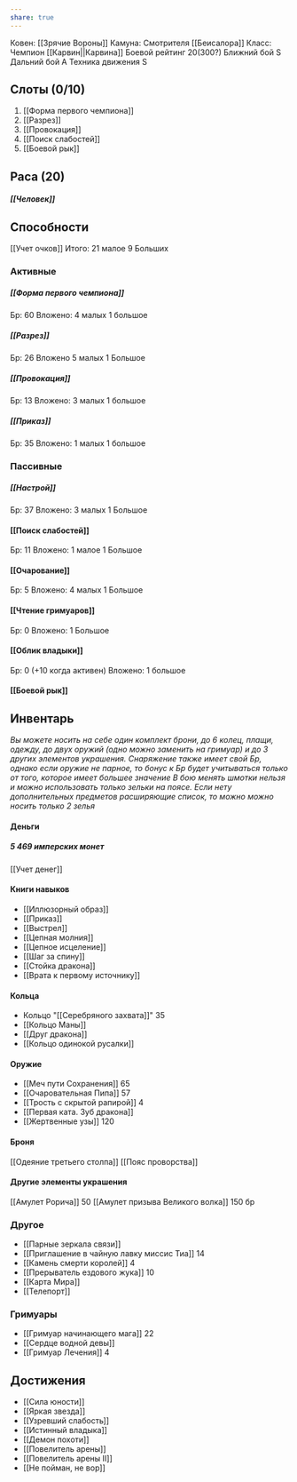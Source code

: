 ```yaml
---
share: true
---
```

Ковен: [[Зрячие Вороны]]
Камуна: Смотрителя [[Беисалора]]
Класс: Чемпион [[Карвин||Карвина]]
Боевой рейтинг 20(300?)
Ближний бой S
Дальний бой A
Техника движения S


## Слоты (0/10)
1. [[Форма первого чемпиона]]
2. [[Разрез]]
3. [[Провокация]]
4. [[Поиск слабостей]]
5. [[Боевой рык]]

## Раса (20)
##### [[Человек]]

## Способности
[[Учет очков]]
Итого: 21 малое 9 Больших
### Активные
##### [[Форма первого чемпиона]] 
Бр: 60
Вложено: 4 малых 1 большое
##### [[Разрез]] 
Бр: 26
Вложено 5 малых 1 Большое 
##### [[Провокация]] 
Бр: 13
Вложено: 3 малых 1 большое
##### [[Приказ]]
Бр: 35
Вложено: 1 малых 1 большое
### Пассивные 
##### [[Настрой]] 
Бр: 37
Вложено: 3 малых 1 Большое
#### [[Поиск слабостей]] 
Бр: 11
Вложено: 1 малое 1 Большое
#### [[Очарование]]
Бр: 5
Вложено: 4 малых 1 Большое
#### [[Чтение гримуаров]]
Бр: 0
Вложено: 1 Большое
#### [[Облик владыки]] 
Бр: 0 (+10 когда активен)
Вложено: 1 большое 
#### [[Боевой рык]]
## Инвентарь 
*Вы можете носить на себе один комплект брони, до 6 колец, плащи, одежду, до двух оружий (одно можно заменить на гримуар) и до 3 других элементов украшения. Снаряжение также имеет свой Бр, однако если оружие не парное, то бонус к Бр будет учитываться только от того, которое имеет большее значение 
В бою менять шмотки нельзя и можно использовать только зельки на поясе. Если нету дополнительных предметов расширяющие список, то можно можно носить только 2 зелья*
#### Деньги
##### 5 469 имперских монет
[[Учет денег]]
#### Книги навыков
- [[Иллюзорный образ]]
- [[Приказ]]
- [[Выстрел]]
- [[Цепная молния]]
- [[Цепное исцеление]]
- [[Шаг за спину]]
- [[Стойка дракона]]
- [[Врата к первому источнику]]
#### Кольца
- Кольцо "[[Серебряного захвата]]" 35 
- [[Кольцо Маны]]
- [[Друг дракона]]
- [[Кольцо одинокой русалки]]

#### Оружие
- [[Меч пути Сохранения]] 65 
- [[Очаровательная Пипа]] 57 
- [[Трость с скрытой рапирой]] 4  
- [[Первая ката. Зуб дракона]]
- [[Жертвенные узы]] 120 

#### Броня
[[Одеяние третьего столпа]]
[[Пояс проворства]]
#### Другие элементы украшения
[[Амулет Рорича]] 50 
[[Амулет призыва Великого волка]] 150 бр
### Другое
- [[Парные зеркала связи]]
- [[Приглашение в чайную лавку миссис Тиа]] 14 
- [[Камень смерти королей]] 4 
- [[Прерыватель ездового жука]] 10
- [[Карта Мира]]
- [[Телепорт]]
### Гримуары
- [[Гримуар начинающего мага]] 22 
- [[Сердце водной девы]]
- [[Гримуар Лечения]] 4
## Достижения 
- [[Сила юности]] 
- [[Яркая звезда]]
- [[Узревший слабость]]
- [[Истинный владыка]]
- [[Демон похоти]]
- [[Повелитель арены]]
- [[Повелитель арены II]]
- [[Не пойман, не вор]]